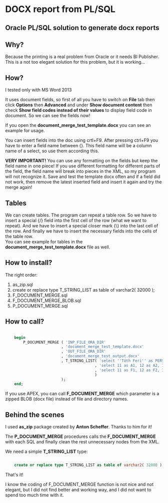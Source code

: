 
# DOCX report from PL/SQL

## Oracle PL/SQL solution to generate docx reports

## Why?

Because the printing is a real problem from Oracle or it needs BI Publisher.
This is a not too elegant solution for this problem, but it is working...

## How?

I tested only with MS Word 2013

It uses document fields, so first of all you have to switch on 
**File** tab then click **Options** then **Advanced** and under **Show document content** then check **Show field codes instead of their values** to display field code in document.
So we can see the fields now!

If you open the **document_merge_test_template.docx** you can see an example for usage.

You can insert fields into the doc using crtl+F9. After pressing ctrl+F9 you have to enter a field name between \{\}. This field name will be a column name of a select, so use them according this.

**VERY IMPORTANT!** You can use any formatting on the fields but keep the field name in one piece! If you use different formatting for different parts of the field, the field name will break into pieces in the XML, so my program will not recognize it.
Save and test the template docx often and if a field did not work, then remove the latest inserted field and insert it again and try the merge again!

## Tables
We can create tables. The program can repeat a table row. So we have to insert a special {/} field into the first cell of the row (what we want to repeat). And we have to insert a special closer mark \{\\} into the last cell of the row.
And finally we have to insert the necessary fields into the cells of the table row.   
You can see example for tables in the **document_merge_test_template.docx** file as well.

## How to install?
The right order:
1. as_zip.sql
2. create or replace type T_STRING_LIST as table of varchar2( 32000 );
3. F_DOCUMENT_MERGE.sql
4. F_DOCUMENT_MERGE_BLOB.sql
5. P_DOCUMENT_MERGE.sql


## How to call?

```sql

    begin
        P_DOCUMENT_MERGE ( 'INP_FILE_ORA_DIR'    
                         , 'document_merge_test_template.docx'
                         , 'OUT_FILE_ORA_DIR'
                         , 'document_merge_test_output.docx'
                         , T_STRING_LIST( 'select ''Tóth Feri'' as PERSON_NAME, 33 as PERSON_ID, ''Kutya'' TEAM_NAME, ''K'' TEAM_CODE from dual' 
                                        , 'select 11 as A1, 12 as A2, 13 as A3, 14 as A4 from dual union select 21, 22, 23, 24 from dual union  select 31, 32, 33, 34 from dual'
                                        , 'select 11 as F1, 12 as F2, 13 as F3, 14 as F4 from dual union select 21, 22, 23, 24 from dual' 
                                        ) 
                         );
    end;
```    

If you use APEX, you can call **F_DOCUMENT_MERGE** which parameter is a zipped BLOB (docx file) instead of file and directory names.



## Behind the scenes

I used **as_zip** package created by **Anton Scheffer**. Thanks to him for it!

The **P_DOCUMENT_MERGE** procedures calls the **F_DOCUMENT_MERGE** with each SQL and finally clean the rest unnecessary nodes from the XML.

We need a simple **T_STRING_LIST** type:
```sql

    create or replace type T_STRING_LIST as table of varchar2( 32000 );
```

That's it!

I know the coding of F_DOCUMENT_MERGE function is not nice and not elegant, but I did not find better and working way, and I did not want to spend too much time with it.


